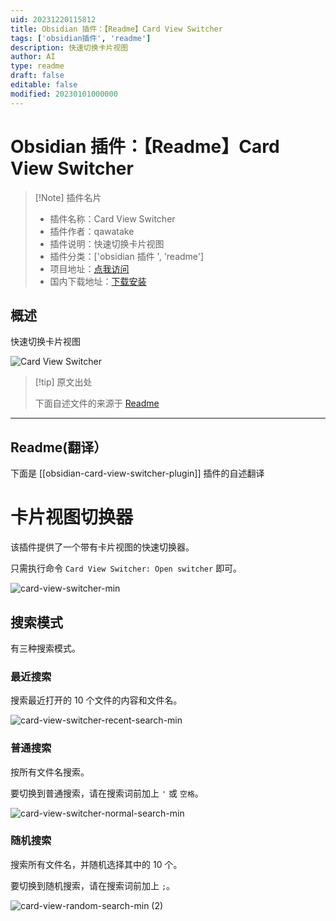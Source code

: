```yaml
---
uid: 20231220115812
title: Obsidian 插件：【Readme】Card View Switcher
tags: ['obsidian插件', 'readme']
description: 快速切换卡片视图
author: AI
type: readme
draft: false
editable: false
modified: 20230101000000
---
```


# Obsidian 插件：【Readme】Card View Switcher

> [!Note] 插件名片
> - 插件名称：Card View Switcher
> - 插件作者：qawatake
> - 插件说明：快速切换卡片视图
> - 插件分类：['obsidian 插件 ', 'readme']
> - 项目地址：[点我访问](https://github.com/qawatake/obsidian-card-view-switcher-plugin)
> - 国内下载地址：[下载安装](https://pkmer.cn/products/plugin/pluginMarket/?obsidian-card-view-switcher-plugin)

## 概述

快速切换卡片视图

![Card View Switcher](https://cdn.pkmer.cn/covers/obsidian-card-view-switcher-plugin_new.gif)

> [!tip] 原文出处
>
>下面自述文件的来源于 [Readme](https://ghproxy.net/https://raw.githubusercontent.com/qawatake/obsidian-card-view-switcher-plugin/main/README.md)

---

## Readme(翻译）

下面是 [[obsidian-card-view-switcher-plugin]] 插件的自述翻译

# 卡片视图切换器

该插件提供了一个带有卡片视图的快速切换器。

只需执行命令 `Card View Switcher: Open switcher` 即可。

![card-view-switcher-min](https://cdn.pkmer.cn/covers/obsidian-card-view-switcher-plugin_1_0.gif)

## 搜索模式

有三种搜索模式。

### 最近搜索

搜索最近打开的 10 个文件的内容和文件名。

![card-view-switcher-recent-search-min](https://cdn.pkmer.cn/covers/obsidian-card-view-switcher-plugin_1_1.gif)

### 普通搜索

按所有文件名搜索。

要切换到普通搜索，请在搜索词前加上 `'` 或 `空格`。

![card-view-switcher-normal-search-min](https://cdn.pkmer.cn/covers/obsidian-card-view-switcher-plugin_1_2.gif)

### 随机搜索

搜索所有文件名，并随机选择其中的 10 个。

要切换到随机搜索，请在搜索词前加上 `;`。

![card-view-random-search-min (2)](https://cdn.pkmer.cn/covers/obsidian-card-view-switcher-plugin_1_3.gif)
